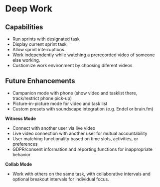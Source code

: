 # Deep Work

## Capabilities

- Run sprints with designated task
- Display current sprint task
- Allow sprint interruptions
- Work independently while watching a prerecorded video of someone else working.
- Custiomize work environment by choosing diferent videos

## Future Enhancements

- Campanion mode with phone (show video and tasklist there, track/restrict phone pick-up)
- Picture-in-picture mode for video and task list
- Custom presets with soundscape integration (e.g. Endel or brain.fm)

**Witness Mode**

- Connect with another user via live video
- Live video connection with another user for mutual accountability
- User matching functionality based on time slots, activities, or preferences
- GDPR/consent information and reporting functions for inappropriate behavior

**Collab Mode**

- Work with others on the same task, with collaborative intervals and optional breakout intervals for individual focus.

